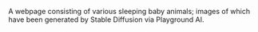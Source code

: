 A webpage consisting of various sleeping baby animals; images of which have been generated by Stable Diffusion via Playground AI.